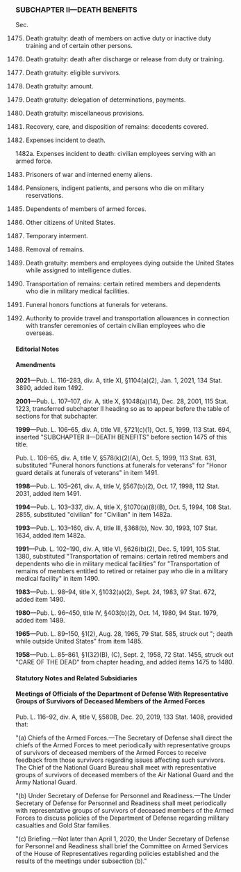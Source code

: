 ### SUBCHAPTER II—DEATH BENEFITS ###

Sec.

1475. Death gratuity: death of members on active duty or inactive duty training and of certain other persons.

1476. Death gratuity: death after discharge or release from duty or training.

1477. Death gratuity: eligible survivors.

1478. Death gratuity: amount.

1479. Death gratuity: delegation of determinations, payments.

1480. Death gratuity: miscellaneous provisions.

1481. Recovery, care, and disposition of remains: decedents covered.

1482. Expenses incident to death.

1482a. Expenses incident to death: civilian employees serving with an armed force.

1483. Prisoners of war and interned enemy aliens.

1484. Pensioners, indigent patients, and persons who die on military reservations.

1485. Dependents of members of armed forces.

1486. Other citizens of United States.

1487. Temporary interment.

1488. Removal of remains.

1489. Death gratuity: members and employees dying outside the United States while assigned to intelligence duties.

1490. Transportation of remains: certain retired members and dependents who die in military medical facilities.

1491. Funeral honors functions at funerals for veterans.

1492. Authority to provide travel and transportation allowances in connection with transfer ceremonies of certain civilian employees who die overseas.

#### **Editorial Notes** ####

#### Amendments ####

**2021**—Pub. L. 116–283, div. A, title XI, §1104(a)(2), Jan. 1, 2021, 134 Stat. 3890, added item 1492.

**2001**—Pub. L. 107–107, div. A, title X, §1048(a)(14), Dec. 28, 2001, 115 Stat. 1223, transferred subchapter II heading so as to appear before the table of sections for that subchapter.

**1999**—Pub. L. 106–65, div. A, title VII, §721(c)(1), Oct. 5, 1999, 113 Stat. 694, inserted "SUBCHAPTER II—DEATH BENEFITS" before section 1475 of this title.

Pub. L. 106–65, div. A, title V, §578(k)(2)(A), Oct. 5, 1999, 113 Stat. 631, substituted "Funeral honors functions at funerals for veterans" for "Honor guard details at funerals of veterans" in item 1491.

**1998**—Pub. L. 105–261, div. A, title V, §567(b)(2), Oct. 17, 1998, 112 Stat. 2031, added item 1491.

**1994**—Pub. L. 103–337, div. A, title X, §1070(a)(8)(B), Oct. 5, 1994, 108 Stat. 2855, substituted "civilian" for "Civilian" in item 1482a.

**1993**—Pub. L. 103–160, div. A, title III, §368(b), Nov. 30, 1993, 107 Stat. 1634, added item 1482a.

**1991**—Pub. L. 102–190, div. A, title VI, §626(b)(2), Dec. 5, 1991, 105 Stat. 1380, substituted "Transportation of remains: certain retired members and dependents who die in military medical facilities" for "Transportation of remains of members entitled to retired or retainer pay who die in a military medical facility" in item 1490.

**1983**—Pub. L. 98–94, title X, §1032(a)(2), Sept. 24, 1983, 97 Stat. 672, added item 1490.

**1980**—Pub. L. 96–450, title IV, §403(b)(2), Oct. 14, 1980, 94 Stat. 1979, added item 1489.

**1965**—Pub. L. 89–150, §1(2), Aug. 28, 1965, 79 Stat. 585, struck out "; death while outside United States" from item 1485.

**1958**—Pub. L. 85–861, §1(32)(B), (C), Sept. 2, 1958, 72 Stat. 1455, struck out "CARE OF THE DEAD" from chapter heading, and added items 1475 to 1480.

#### **Statutory Notes and Related Subsidiaries** ####

#### Meetings of Officials of the Department of Defense With Representative Groups of Survivors of Deceased Members of the Armed Forces ####

Pub. L. 116–92, div. A, title V, §580B, Dec. 20, 2019, 133 Stat. 1408, provided that:

"(a) Chiefs of the Armed Forces.—The Secretary of Defense shall direct the chiefs of the Armed Forces to meet periodically with representative groups of survivors of deceased members of the Armed Forces to receive feedback from those survivors regarding issues affecting such survivors. The Chief of the National Guard Bureau shall meet with representative groups of survivors of deceased members of the Air National Guard and the Army National Guard.

"(b) Under Secretary of Defense for Personnel and Readiness.—The Under Secretary of Defense for Personnel and Readiness shall meet periodically with representative groups of survivors of deceased members of the Armed Forces to discuss policies of the Department of Defense regarding military casualties and Gold Star families.

"(c) Briefing.—Not later than April 1, 2020, the Under Secretary of Defense for Personnel and Readiness shall brief the Committee on Armed Services of the House of Representatives regarding policies established and the results of the meetings under subsection (b)."